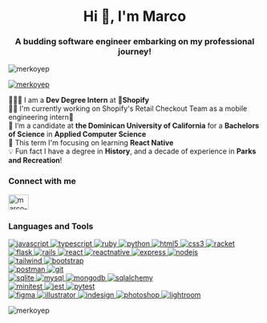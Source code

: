 <h1 align="center">Hi 👋, I'm Marco</h1>
<h3 align="center">A budding software engineer embarking on my professional journey!</h3>

<p align="left"> <img src="https://komarev.com/ghpvc/?username=merkoyep&label=Profile%20views&color=0e75b6&style=flat" alt="merkoyep" /> </p>

<p align="left"> <a href="https://github.com/ryo-ma/github-profile-trophy"><img src="https://github-profile-trophy.vercel.app/?username=merkoyep" alt="merkoyep" /></a> </p>

👨🏻‍💻 I am a **Dev Degree Intern** at **🛒Shopify**</br>
💪🏼 I'm currently working on Shopify's Retail Checkout Team as a mobile engineering intern📱</br>
📓 I’m a candidate at **the Dominican University of California** for a **Bachelors of Science** in **Applied Computer Science**</br>
🚀 This term I'm focusing on learning **React Native**</br>
💡 Fun fact I have a degree in **History**, and a decade of experience in **Parks and Recreation**!</br>

<h3 align="left">Connect with me</h3>
<p align="left">
<a href="https://linkedin.com/in/marco-yip" target="blank"><img align="center" src="https://raw.githubusercontent.com/rahuldkjain/github-profile-readme-generator/master/src/images/icons/Social/linked-in-alt.svg" alt="marco-yip" height="30" width="40" /></a>
</p>

<h3 align="left">Languages and Tools</h3>

<p align="left">
    <a href="https://developer.mozilla.org/en-US/docs/Web/JavaScript" target="_blank" rel="noreferrer"> <img src="https://img.shields.io/badge/-JavaScript-F7DF1E?logo=javascript&logoColor=white&style=flat" alt="javascript"/> </a>
    <a href="https://www.typescriptlang.org/" target="_blank" rel="noreferrer"> <img src="https://img.shields.io/badge/-TypeScript-3178C6?logo=typescript&logoColor=white&style=flat" alt="typescript"/> </a>
    <a href="https://www.ruby-lang.org/en/" target="_blank" rel="noreferrer"> <img src="https://img.shields.io/badge/-Ruby-CC342D?logo=ruby&logoColor=white&style=flat" alt="ruby"/> </a>
    <a href="https://www.python.org" target="_blank" rel="noreferrer"> <img src="https://img.shields.io/badge/-Python-3776AB?logo=python&logoColor=white&style=flat" alt="python"/> </a>
    <a href="https://www.w3.org/html/" target="_blank" rel="noreferrer"> <img src="https://img.shields.io/badge/-HTML-E34F26?logo=html5&logoColor=white&style=flat" alt="html5"/> </a>
    <a href="https://www.w3schools.com/css/" target="_blank" rel="noreferrer"> <img src="https://img.shields.io/badge/-CSS-1572B6?logo=css3&logoColor=white&style=flat" alt="css3"/> </a>
    <a href="https://racket-lang.org/" target="_blank" rel="noreferrer"> <img src="https://img.shields.io/badge/-Racket-9F1D20?logo=racket&logoColor=white&style=flat" alt="racket"/> </a></br>
    <a href="https://flask.palletsprojects.com/" target="_blank" rel="noreferrer"> <img src="https://img.shields.io/badge/-Flask-000000?logo=flask&logoColor=white&style=flat" alt="flask"/> </a>
    <a href="https://rubyonrails.org" target="_blank" rel="noreferrer"> <img src="https://img.shields.io/badge/-Ruby on Rails-D30001?logo=ruby-on-rails&logoColor=white&style=flat" alt="rails"/> </a>
    <a href="https://reactjs.org/" target="_blank" rel="noreferrer"> <img src="https://img.shields.io/badge/-React-61DAFB?logo=react&logoColor=white&style=flat" alt="react"/> </a>
    <a href="https://reactnative.dev/" target="_blank" rel="noreferrer"> <img src="https://img.shields.io/badge/-React%20Native-61DAFB?logo=react&logoColor=white&style=flat" alt="reactnative"/> </a>
    <a href="https://expressjs.com" target="_blank" rel="noreferrer"> <img src="https://img.shields.io/badge/-Express.js-000000?logo=express&logoColor=white&style=flat" alt="express"/> </a>
    <a href="https://nodejs.org" target="_blank" rel="noreferrer"> <img src="https://img.shields.io/badge/-Node.js-339933?logo=node.js&logoColor=white&style=flat" alt="nodejs"/> </a> </br>
    <a href="https://tailwindcss.com/" target="_blank" rel="noreferrer"> <img src="https://img.shields.io/badge/-Tailwind-06B6D4?logo=tailwind-css&logoColor=white&style=flat" alt="tailwind"/> </a>
    <a href="https://getbootstrap.com/" target="_blank" rel="noreferrer"> <img src="https://img.shields.io/badge/-Bootstrap-7952B3?logo=bootstrap&logoColor=white&style=flat" alt="bootstrap"/> </a></br>
    <a href="https://postman.com" target="_blank" rel="noreferrer"> <img src="https://img.shields.io/badge/-Postman-FF6C37?logo=postman&logoColor=white&style=flat" alt="postman"/> </a>
    <a href="https://git-scm.com/" target="_blank" rel="noreferrer"> <img src="https://img.shields.io/badge/-Github-181717?logo=github&logoColor=white&style=flat" alt="git"/> </a></br>
    <a href="https://www.sqlite.org/" target="_blank" rel="noreferrer"> <img src="https://img.shields.io/badge/-SQLite-003B57?logo=sqlite&logoColor=white&style=flat" alt="sqlite"/> </a>
    <a href="https://www.mysql.com/" target="_blank" rel="noreferrer"> <img src="https://img.shields.io/badge/-MySQL-4479A1?logo=mysql&logoColor=white&style=flat" alt="mysql"/> </a>
    <a href="https://www.mongodb.com/" target="_blank" rel="noreferrer"> <img src="https://img.shields.io/badge/-MongoDb-47A248?logo=mongodb&logoColor=white&style=flat" alt="mongodb"/> </a>
    <a href="https://pypi.org/project/SQLAlchemy/" target="_blank" rel="noreferrer"> <img src="https://img.shields.io/badge/-SQLAlchemy-D71F00?logo=sqlalchemy&logoColor=white&style=flat" alt="sqlalchemy"/> </a></br>
    <a href="https://guides.rubyonrails.org/testing.html" target="_blank" rel="noreferrer"> <img src="https://img.shields.io/badge/-Minitest-CC342D?logo=ruby&logoColor=white&style=flat" alt="minitest"/> </a>
    <a href="https://jestjs.io" target="_blank" rel="noreferrer"> <img src="https://img.shields.io/badge/-Jest-C21325?logo=jest&logoColor=white&style=flat" alt="jest"/> </a>
    <a href="https://docs.pytest.org/en/8.0.x/" target="_blank" rel="noreferrer"> <img src="https://img.shields.io/badge/-Pytest-0A9EDC?logo=pytest&logoColor=white&style=flat" alt="pytest"/> </a></br>
    <a href="https://www.figma.com/" target="_blank" rel="noreferrer"> <img src="https://img.shields.io/badge/-Figma-F24E1E?logo=figma&logoColor=white&style=flat" alt="figma"/> </a>
    <a href="https://www.adobe.com/in/products/illustrator.html" target="_blank" rel="noreferrer"> <img src="https://img.shields.io/badge/-Illustrator-FF9A00?logo=adobe-illustrator&logoColor=white&style=flat" alt="illustrator"/> </a>
    <a href="https://www.adobe.com/ca/products/indesign.html" target="_blank" rel="noreferrer"> <img src="https://img.shields.io/badge/-InDesign-FF3366?logo=adobe-indesign&logoColor=white&style=flat" alt="indesign"/> </a>
    <a href="https://www.photoshop.com/en" target="_blank" rel="noreferrer"> <img src="https://img.shields.io/badge/-Photoshop-31A8FF?logo=adobe-photoshop&logoColor=white&style=flat" alt="photoshop"/> </a>
    <a href="https://www.adobe.com/products/photoshop-lightroom.html" target="_blank" rel="noreferrer"> <img src="https://img.shields.io/badge/-Lightroom-31A8FF?logo=adobe-lightroom&logoColor=white&style=flat" alt="lightroom"/> </a></br>
</p>

<p><img align="center" src="https://github-readme-stats.vercel.app/api/top-langs?username=merkoyep&show_icons=true&locale=en&layout=compact" alt="merkoyep" /></p>
